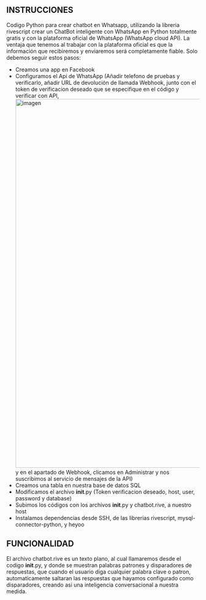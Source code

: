 ##  INSTRUCCIONES
Codigo Python para crear chatbot en Whatsapp, utilizando la libreria rivescript
crear un ChatBot inteligente con WhatsApp en Python totalmente gratis y con la plataforma oficial de WhatsApp (WhatsApp cloud API). La ventaja que tenemos al trabajar con la plataforma oficial es que la información que recibiremos y enviaremos será completamente fiable. Solo debemos seguir estos pasos:
- Creamos una app en Facebook
- Configuramos el Api de WhatsApp (Añadir telefono de pruebas y verificarlo, añadir URL de devolución de llamada Webhook, junto con el token de verificacion deseado que se especifique en el código y verificar con API,<img width="960" alt="imagen" src="https://github.com/DanMkAg/chatbot-whatsapp/assets/43437599/32fd48d6-5ee1-467e-8539-994d277b83a3"> y en el apartado de Webhook, clicamos en Administrar y nos suscribimos al servicio de mensajes de la API)
- Creamos una tabla en nuestra base de datos SQL
- Modificamos el archivo __init__.py (Token verificacion deseado, host, user, password y database)
- Subimos los códigos con los archivos __init__.py y chatbot.rive, a nuestro host
- Instalamos dependencias desde SSH, de las librerias rivescript, mysql-connector-python, y heyoo

##  FUNCIONALIDAD
El archivo chatbot.rive es un texto plano, al cual llamaremos desde el codigo __init__.py, y donde se muestran palabras patrones y disparadores de respuestas, que cuando el usuario diga cualquier palabra clave o patron, automaticamente saltaran las respuestas que hayamos configurado como disparadores, creando asi una inteligencia conversacional a nuestra medida.
